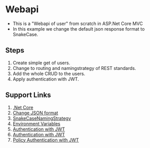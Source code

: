 # Webapi

* This is a "Webapi of user" from scratch in ASP.Net Core MVC
* In this example we change the default json response format to SnakeCase.

## Steps

1. Create simple get of users.
2. Change to routing and namingstrategy of REST standards.
3. Add the whole CRUD to the users.
4. Apply authentication with JWT.

## Support Links

1. [.Net Core](http://www.tutorialsteacher.com/core)
2. [Change JSON format](https://weblog.west-wind.com/posts/2016/Jun/27/Upgrading-to-ASPNET-Core-RTM-from-RC2#ToCamelCaseorNot)
3. [SnakeCaseNamingStrategy](https://www.newtonsoft.com/json/help/html/T_Newtonsoft_Json_Serialization_SnakeCaseNamingStrategy.htm)
4. [Environment Variables](https://stackoverflow.com/questions/43913320/read-environment-variables-from-web-config-in-asp-net-core)
5. [Authentication with JWT](https://jonhilton.net/security/apis/secure-your-asp.net-core-2.0-api-part-2---jwt-bearer-authentication/)
6. [Authentication with JWT](https://medium.com/@lugrugzo/asp-net-core-2-0-webapi-jwt-authentication-with-identity-mysql-3698eeba6ff8)
7. [Policy Authentication with JWT](http://hamidmosalla.com/2017/10/19/policy-based-authorization-using-asp-net-core-2-and-json-web-token-jwt/)